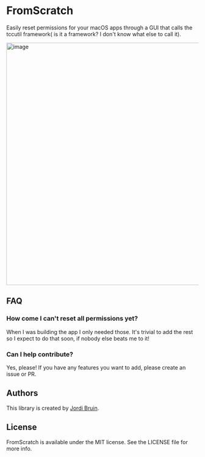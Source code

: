 # FromScratch
Easily reset permissions for your macOS apps through a GUI that calls the tccutil framework( is it a framework? I don't know what else to call it).

<img width="634" alt="image" src="https://user-images.githubusercontent.com/170948/227709287-3352813e-7089-48a4-b378-342ebc0874b6.png">

## FAQ
### How come I can't reset all permissions yet? 
When I was building the app I only needed those. It's trivial to add the rest so I expect to do that soon, if nobody else beats me to it!

### Can I help contribute?
Yes, please! If you have any features you want to add, please create an issue or PR.

## Authors
This library is created by [Jordi Bruin](https://twitter.com/jordibruin).

## License
FromScratch is available under the MIT license. See the LICENSE file for more info.

